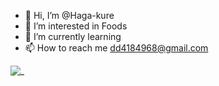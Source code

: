 - 👋 Hi, I’m @Haga-kure
- 👀 I’m interested in Foods
- 🌱 I’m currently learning 
- 📫 How to reach me dd4184968@gmail.com

<!---
Haga-kure/Haga-kure is a ✨ special ✨ repository because its `README.md` (this file) appears on your GitHub profile.
You can click the Preview link to take a look at your changes.
--->
![_](https://user-images.githubusercontent.com/115783509/228468397-c63c9dbf-f318-4a64-943e-79ec95264d58.jpeg)
